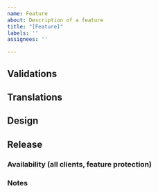 ```yaml
---
name: Feature
about: Description of a feature
title: "[Feature]"
labels: ''
assignees: ''

---
```


## Validations

## Translations

## Design

## Release

### Availability (all clients, feature protection)

### Notes
